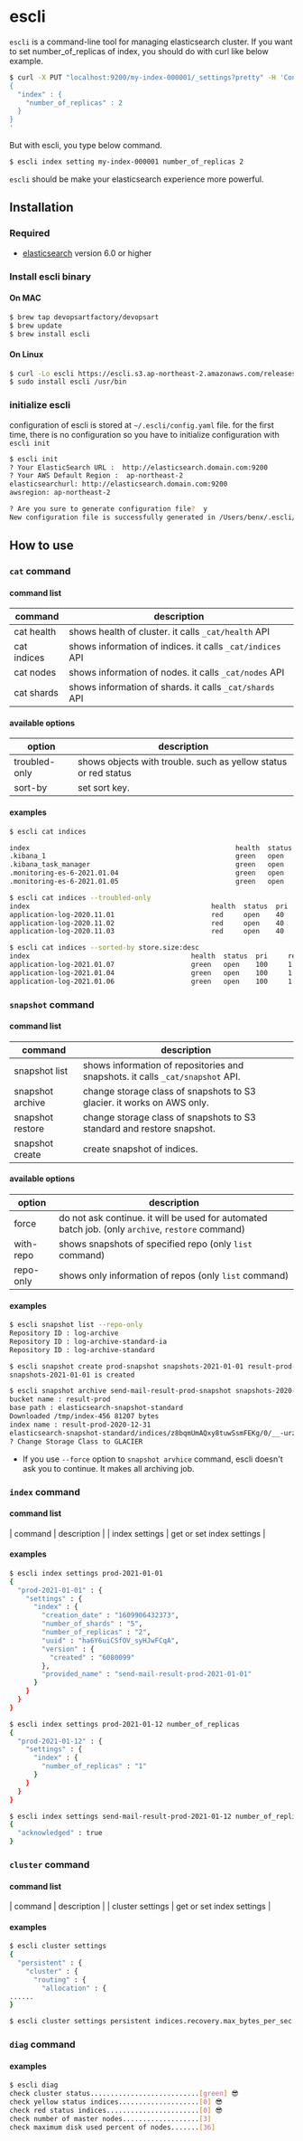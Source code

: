 # escli
`escli` is a command-line tool for managing elasticsearch cluster. If you want to set number_of_replicas of index, you should do with curl like below example.
```bash
$ curl -X PUT "localhost:9200/my-index-000001/_settings?pretty" -H 'Content-Type: application/json' -d'
{
  "index" : {
    "number_of_replicas" : 2
  }
}
'
```
But with escli, you type below command.
```bash
$ escli index setting my-index-000001 number_of_replicas 2
```
`escli` should be make your elasticsearch experience more powerful.

## Installation
### Required
- [elasticsearch](https://elastic.co) version 6.0 or higher

### Install escli binary 

#### On MAC
```bash
$ brew tap devopsartfactory/devopsart
$ brew update
$ brew install escli 
``` 

#### On Linux
```bash
$ curl -Lo escli https://escli.s3.ap-northeast-2.amazonaws.com/releases/latest/escli-linux-amd64
$ sudo install escli /usr/bin
```

### initialize escli
configuration of escli is stored at `~/.escli/config.yaml` file.
for the first time, there is no configuration so you have to initialize configuration with `escli init`
```bash
$ escli init
? Your ElasticSearch URL :  http://elasticsearch.domain.com:9200
? Your AWS Default Region :  ap-northeast-2
elasticsearchurl: http://elasticsearch.domain.com:9200
awsregion: ap-northeast-2

? Are you sure to generate configuration file?  y
New configuration file is successfully generated in /Users/benx/.escli/config.yaml

```

## How to use

### `cat` command

#### command list
| command     | description                                               |
| ----------- | --------------------------------------------------------- |
| cat health  | shows health of cluster. it calls `_cat/health` API       |
| cat indices | shows information of indices. it calls `_cat/indices` API |
| cat nodes   | shows information of nodes. it calls `_cat/nodes` API     |
| cat shards  | shows information of shards. it calls `_cat/shards` API   |

#### available options
| option        | description                                                      |
| ------------- | ---------------------------------------------------------------- |
| troubled-only | shows objects with trouble. such as yellow status or red status  |
| sort-by       | set sort key.                                                    |

#### examples

```bash
$ escli cat indices

index                                                   health  status  pri     rep     store.size
.kibana_1                                               green   open    1       1          918.1kb
.kibana_task_manager                                    green   open    1       1           26.5kb
.monitoring-es-6-2021.01.04                             green   open    1       1           21.2gb
.monitoring-es-6-2021.01.05                             green   open    1       1           21.7gb
```

```bash
$ escli cat indices --troubled-only
index                                             health  status  pri     rep     store.size
application-log-2020.11.01                        red     open    40      0          202.4gb
application-log-2020.11.02                        red     open    40      0          289.8gb
application-log-2020.11.03                        red     open    40      0          199.9gb
```

```bash
$ escli cat indices --sorted-by store.size:desc
index                                        health  status  pri     rep     store.size
application-log-2021.01.07                   green   open    100     1            3.3tb
application-log-2021.01.04                   green   open    100     1              3tb
application-log-2021.01.06                   green   open    100     1            2.9tb
```

### `snapshot` command

#### command list
| command     | description                                               |
| ----------- | --------------------------------------------------------- |
| snapshot list        | shows information of repositories and snapshots. it calls `_cat/snapshot` API. |
| snapshot archive     | change storage class of snapshots to S3 glacier. it works on AWS only.  |
| snapshot restore     | change storage class of snapshots to S3 standard and restore snapshot.    |
| snapshot create        | create snapshot of indices.    |

#### available options
| option        | description                                                      |
| ------------- | ---------------------------------------------------------------- |
| force | do not ask continue. it will be used for automated batch job. (only `archive`, `restore` command) |
| with-repo | shows snapshots of specified repo (only `list` command) |
| repo-only | shows only information of repos (only `list` command) |

#### examples

```bash
$ escli snapshot list --repo-only
Repository ID : log-archive
Repository ID : log-archive-standard-ia
Repository ID : log-archive-standard
```

```bash
$ escli snapshot create prod-snapshot snapshots-2021-01-01 result-prod-2021-01-01
snapshots-2021-01-01 is created
```

```bash
$ escli snapshot archive send-mail-result-prod-snapshot snapshots-2020-12-31 --region us-east-1
bucket name : result-prod
base path : elasticsearch-snapshot-standard
Downloaded /tmp/index-456 81207 bytes
index name : result-prod-2020-12-31
elasticsearch-snapshot-standard/indices/z8bqmUmAQxy8tuwSsmFEKg/0/__-urzTmmuR8K6s6kpLryZ5g
? Change Storage Class to GLACIER 
```

- If you use `--force` option to `snapshot arvhice` command, escli doesn't ask you to continue. It makes all archiving job.

### `index` command

#### command list
| command | description |
| index settings | get or set index settings |

#### examples

```bash
$ escli index settings prod-2021-01-01 
{
  "prod-2021-01-01" : {
    "settings" : {
      "index" : {
        "creation_date" : "1609906432373",
        "number_of_shards" : "5",
        "number_of_replicas" : "2",
        "uuid" : "ha6Y6uiCSfOV_syHJwFCqA",
        "version" : {
          "created" : "6080099"
        },
        "provided_name" : "send-mail-result-prod-2021-01-01"
      }
    }
  }
}
```

```bash
$ escli index settings prod-2021-01-12 number_of_replicas                                                                                                                                                                                               ok  3s 
{
  "prod-2021-01-12" : {
    "settings" : {
      "index" : {
        "number_of_replicas" : "1"
      }
    }
  }
}
```

```bash
$ escli index settings send-mail-result-prod-2021-01-12 number_of_replicas 2                                                                                                                                                                                                 ok 
{
  "acknowledged" : true
}
```

### `cluster` command

#### command list
| command | description |
| cluster settings | get or set index settings |

#### examples

```bash
$ escli cluster settings
{
  "persistent" : {
    "cluster" : {
      "routing" : {
        "allocation" : {
......
}
```

```bash
$ escli cluster settings persistent indices.recovery.max_bytes_per_sec 50mb
```

### `diag` command

#### examples

```bash
$ escli diag
check cluster status...........................[green] 😎
check yellow status indices....................[0] 😎
check red status indices.......................[0] 😎
check number of master nodes...................[3]
check maximum disk used percent of nodes.......[36]
```
